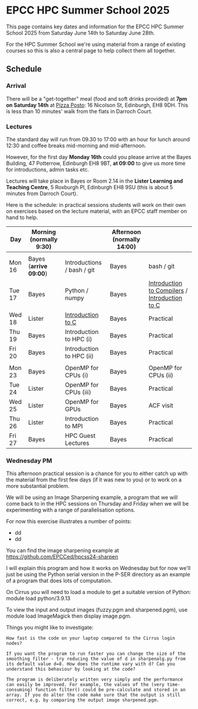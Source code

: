 # EPCC HPC Summer School 2025

This page contains key dates and information for the EPCC HPC Summer
School 2025 from Saturday June 14th to Saturday June 28th.

For the HPC Summer School we're using material from a range of
existing courses so this is also a central page to help collect them all
together.

## Schedule

### Arrival

There will be a "get-together" meal (food and soft drinks provided) at
**7pm on Saturday 14th** at [Pizza Posto](https://pizzaposto.co.uk/):
16 Nicolson St, Edinburgh, EH8 9DH. This is less than 10 minutes' walk
from the flats in Darroch Court.

### Lectures

The standard day will run from 09.30 to 17:00 with an hour for lunch
around 12:30 and coffee breaks mid-morning and mid-afternoon.

However, for the first day **Monday 16th** could you please arrive at
the Bayes Building, 47 Potterrow, Edinburgh EH8 9BT, **at 09:00** to
give us more time for introductions, admin tasks etc.

Lectures will take place in Bayes or Room 2.14 in the **Lister Learning
and Teaching Centre**, 5 Roxburgh Pl, Edinburgh EH8 9SU (this is about 5
minutes from Darroch Court).

Here is the schedule: in practical sessions students will work on
their own on exercises based on the lecture material, with an EPCC
staff member on hand to help.

| Day | Morning (normally 9:30)  || Afternoon (normally 14:00) ||
| --- | ---|--  | --- |--|
| |  | |
| Mon 16 | Bayes (**arrive 09:00**) | Introductions / bash / git | Bayes | bash / git |
| Tue 17 | Bayes | Python / numpy |Bayes |  [Introduction to Compilers](./introduction-to-c/slides/compiler-essentials-slides.pdf) / [Introduction to C](./introduction-to-c/slides/c-essentials-slides.pdf) |
| Wed 18 | Lister | [Introduction to C](./introduction-to-c/slides/c-essentials-slides.pdf) | Bayes | Practical |
| Thu 19 | Bayes | Introduction to HPC (i) | Bayes | Practical |
| Fri 20| Bayes | Introduction to HPC (ii) | Bayes | Practical |
| | | | | |
| Mon 23 | Bayes | OpenMP for CPUs (i) | Bayes |  OpenMP for CPUs (ii) |
| Tue 24 | Lister | OpenMP for CPUs (iii) | Bayes |  Practical |
| Wed 25 | Lister | OpenMP for GPUs  | Bayes |  ACF visit |
| Thu 26 | Lister | Introduction to MPI | Bayes |  Practical |
| Fri 27 | Bayes | HPC Guest Lectures | Bayes | Practical |

### Wednesday PM

This afternoon practical session is a chance for you to either catch up with the material from the
first few days (if it was new to you) or to work on a more substantial problem.

We will be using an Image Sharpening example, a program that we will come back to in the HPC sessions on
Thursday and Friday when we will be experimenting with a range of parallelisation options.

For now this exercise illustrates a number of points:

 * dd
 * dd

You can find the image sharpening example at https://github.com/EPCCed/hpcss24-sharpen

I will explain this program and how it works on Wednesday but for now we'll just be using the Python serial version in the P-SER directory as an example of a program that does lots of computation.

On Cirrus you will need to load a module to get a suitable version of Python: module load python/3.9.13

To view the input and output images (fuzzy.pgm and sharpened.pgm), use module load ImageMagick then display image.pgm.

Things you might like to investigate:

    How fast is the code on your laptop compared to the Cirrus login nodes?

    If you want the program to run faster you can change the size of the smoothing filter - try reducing the value of d in sharpenalg.py from its default value d=8. How does the runtime vary with d? Can you understand this behaviour by looking at the code?

    The program is deliberately written very simply and the performance can easily be improved. For example, the values of the (very time-consuming) function filter() could be pre-calculate and stored in an array. If you do alter the code make sure that the output is still correct, e.g. by comparing the output image sharpened.pgm.
